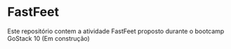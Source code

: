 # FastFeet
Este repositório contem a atividade FastFeet proposto durante o bootcamp GoStack 10
(Em construção)
